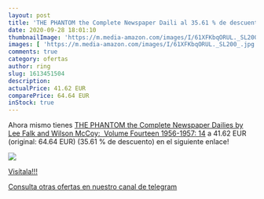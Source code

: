 ```yaml
---
layout: post
title: 'THE PHANTOM the Complete Newspaper Daili al 35.61 % de descuento'
date: 2020-09-28 18:01:10
thumbnailImage: 'https://m.media-amazon.com/images/I/61XFKbqORUL._SL200_.jpg'
images: [ 'https://m.media-amazon.com/images/I/61XFKbqORUL._SL200_.jpg' ]
comments: true
category: ofertas
author: ring
slug: 1613451504
description:
actualPrice: 41.62 EUR
comparePrice: 64.64 EUR
inStock: true
---
```


Ahora mismo tienes [THE PHANTOM the Complete Newspaper Dailies by Lee Falk and Wilson McCoy:  Volume Fourteen 1956-1957: 14](https://www.amazon.com/dp/1613451504/?tag=redken08-20) a 41.62 EUR (original: 64.64 EUR) (35.61 %  de descuento) en el siguiente enlace!

[![](https://m.media-amazon.com/images/I/61XFKbqORUL._SL200_.jpg)](https://www.amazon.com/dp/1613451504/?tag=redken08-20)

[Visítala!!!](https://www.amazon.com/dp/1613451504/?tag=redken08-20)

[Consulta otras ofertas en nuestro canal de telegram](https://t.me/s/ofertas25)

